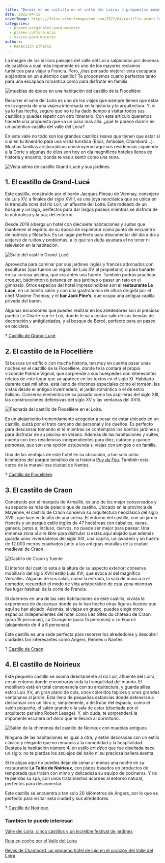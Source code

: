 ```yaml
---
title: "Dormir en un castillo en el valle del Loira: 4 propuestas imbatibles"
date: 2022-04-15
coverImage: https://fotos.etheriamagazine.com/2022/04/castillo-grand-luce-suite.jpg
categories: 
  - planes-originales-para-mujeres
  - planes-cultura-ocio
  - viajes-para-mujeres
authors: 
  - Redacción Etheria
---
```


La imagen de los idílicos paisajes del valle del Loira salpicados por decenas de castillos a cual más imponente es uno de los mayores reclamos turísticos para viajar a Francia. Pero, ¿has pensado mejorar esta escapada alojándote en un auténtico castillo? Te proponemos cuatro perfectos tanto para una escapada romántica como para disfrutar en familia.

![muebles de época en una habitación del castillo de la Flocellière](https://fotos.etheriamagazine.com/2022/04/castillo-flocelliere-habitacion-Bonnamy.jpg "Habitación del castillo de la Flocellière. © Laurent Rose")

Recorrer el valle del Loira es uno de los viajes que siempre tienen que estar en la 
agenda de una viajera interesada en la historia y la arquitectura. Y, si ya lo has 
hecho, seguro que no te ha dado tiempo a visitar todos sus castillos y puedes repetir 
con otro itinerario. Con este artículo queremos hacerte una propuesta que va un paso más 
allá: ¿qué te parece dormir en un auténtico castillo del valle del Loira? 

En este valle no todo son los grandes castillos reales que tienen que estar sí o sí en 
tu itinerario para una visita turística (Blois, Amboise, Chambord…). Muchas familias 
aristocráticas construyeron aquí sus residencias siguiendo a la Corte y algunas de ellos 
son hoy en día magníficos hoteles llenos de historia y encanto, donde te vas a sentir 
como una reina. 

![Vista aérea de castillo Grand-Lucé y sus jardines.](https://fotos.etheriamagazine.com/2022/04/castillo-grand-luce.jpg "Castillo Grand-Lucé. © Château Grand-Lucé/Adam Lynk")

## 1\. El castillo de Grand-Lucé

Este castillo, construido por el barón Jacques Pineau de Viennay, consejero de Luis XV, 
a finales del siglo XVIII, es una joya neoclásica que se ubica en la tranquila zona del 
río Loir, un afluente del Loira. Está rodeado de un bosque y un lago, perfectos para dar 
largos paseos mientras se disfruta de la naturaleza y la paz del entorno. 

Desde 2019 alberga un hotel con diecisiete habitaciones y suites que mantienen el 
espíritu de su época de esplendor como punto de encuentro de nobleza y filósofos. Es un 
lugar perfecto para desconectar del día a día y alejarse de ruidos y problemas, a lo que 
sin duda ayudará el no tener ni televisión en la habitación. 

![Suite del castillo Grand-Lucé](https://fotos.etheriamagazine.com/2022/04/castillo-grand-luce-suite.jpg "Suite del castillo Grand-Lucé. © Château Grand-Lucé/Michael Spengler.")

Aprovecha para caminar por sus jardines inglés y francés adornados con esculturas (que 
fueron un regalo de Luis XV al propietario) o para bañarte en su curiosa piscina, que 
era antes una fuente. También podrás practicar croquet, bádminton o petanca en sus 
jardines o pasar un rato en el gimnasio. Otros espacios del hotel imprescindibles son el 
**restaurante Le Lucé,** en un bonito salón y con una gastronomía de altura dirigida por 
el chef Maxime Thomas; y el **bar Jack Pine’s**, que ocupa una antigua capilla privada 
del barón. 

Algunas excursiones que puedes realizar en los alrededores son al precioso pueblo Le 
Charte-sur-le-Loir, donde te va a costar salir de sus tiendas de decoración y 
antigüedades, y al bosque de Bercé, perfecto para un paseo en bicicleta. 

? [Castillo de Grand-Lucé](https://chateaugrandluce.com/). 

## 2\. El castillo de la Flocellière

Si buscas un edificio con mucha historia, ten muy en cuenta pasar unas noches en el 
castillo de la Flocellière, donde te la contará el propio vizconde Patrice Vignial, que 
sorprende a sus huéspedes con interesantes relatos de este lugar que ya aparece en los 
textos en el siglo XI. Habitado durante casi mil años, está lleno de rincones especiales 
como el torreón, las vistas desde el antiguo invernadero, el jardín romántico o el de 
estilo italiano. Conserva elementos de su pasado como las aspilleras del siglo XIII, las 
construcciones defensivas del siglo XV y las ventanas del XVIII. 

![Fachada del castillo de Flocellière en el Loira.](https://fotos.etheriamagazine.com/2022/04/fachda-castillo-flocelliere.jpg "Fachada del castillo de Flocellière. © Pierre Holley.")

Es un alojamiento tremendamente acogedor a pesar de estar ubicado en un castillo, quizá 
por el trato cercano del personal y los dueños. Es perfecto para descansar tomando el té 
mientras se contemplan los bonitos jardines y para disfrutar de su piscina en verano. 
Además de las habitaciones y suites, cuenta con tres residencias independientes para 
diez, catorce y quince personas, que son una opción estupenda si viajas con amigos o en 
familia. 

Una de las ventajas de este hotel es su ubicación, a tan solo ocho kilómetros del parque 
temático de la historia [Puy du Fou](https://www.puydufou.com/france/es). También esta 
cerca de la maravillosa ciudad de Nantes. 

? [Castillo de Flocellière](https://www.chateaudelaflocelliere.com/). 

## 3\. El castillo de Craon

Construido por el marqués de Armaillé, es uno de los mejor conservados y su aspecto es 
más de palacio que de castillo. Ubicado en la provincia de Mayenne, el castillo de Craon 
conserva su arquitectura neoclásica del siglo XVIII, que luce en lo alto de una colina. 
El entorno del castillo, con un jardín francés y un parque estilo inglés de 47 hectáreas 
con caballos, vacas, gansos, patos e, incluso, ciervos, no puede ser mejor para pasear. 
Una inmensa zona al aire libre para disfrutar si estás aquí alojado que además guarda 
unos invernaderos del siglo XIX, una capilla, un lavadero y un huerto de 12.000 metros 
cuadrados junto a las antiguas murallas de la ciudad medieval de Craon. 

![Castillo de Craon y fuente](https://fotos.etheriamagazine.com/2022/04/castillo-craon-fachada.jpg "Castillo de Craon. © Château de Craon.")

El interior del castillo está a la altura de su aspecto exterior: conserva mobiliario 
del siglo XVIII estilo Luis XVI, que evoca al del magnífico Versalles. Algunas de sus 
salas, como la entrada, la sala de música o el comedor, recuerdan el modo de vida 
aristocrático de esta zona mientras fue lugar habitual de la corte de Francia. 

Si duermes en una de las seis habitaciones de este castillo, vivirás la experiencia de 
descansar donde ya lo han hecho otras figuras ilustres que aquí se han alojado. Además, 
si viajas en grupo, puedes elegir otros espacios independientes del hotel como Les Gîtes 
du chateau de Craon (para 15 personas), La Orangerie (para 15 personas) o Le Fournil 
(alojamiento de 4 a 6 personas). 

Este castillo es una sede perfecta para recorrer los alrededores y descubrir ciudades 
tan interesantes como Angers, Rennes o Nantes. 

? [Castillo de Craon](https://chateaudecraon.fr/). 

## 4\. El castillo de Noirieux

Este pequeño castillo se asoma directamente al rio Loir, afluente del Loira, en un 
entorno donde encontrarás toda la tranquilidad del mundo. El mobiliario está en total 
consonancia con su arquitectura, y guarda sillas estilo Luis XV, un gran piano de cola, 
unos coloridos tapices y unos grandes ventanales al jardín. Está lleno de pequeñas 
estancias donde detenerse a descansar con un libro o, simplemente, a disfrutar del 
espacio, como el salón pequeño, el salón grande o la sala de estar (diseñada por el 
arquitecto parisino Robert Lesage). Y, sin duda, te sorprenderá la imponente escalera 
_art déco_ que te llevará al dormitorio. 

![Salón de la chimenea del castillo de Noirieux con muebles antiguos.](https://fotos.etheriamagazine.com/2022/04/castillo-noiriere-salon-chimenea.jpg "Salón de la chimenea del castillo de Noirieux. © Château Noirieux")

Ninguna de las habitaciones es igual a otra, y están decoradas con un estilo clásico y 
elegante que no renuncia a la comodidad y la hospitalidad. Destaca la habitación número 
4, en estilo _art déco_ que fue diseñada hace un siglo: no te pierdas los azulejos del 
baño ni su preciosa bañera exenta. 

Si te alojas aquí no puedes dejar de cenar al menos una noche en su restaurante **La 
Table de Noirieux**, con platos basados en productos de temporada que tratan con mimo y 
delicadeza su equipo de cocineros. Y no te pierdas su spa, con unos tratamientos acordes 
al entorno natural, perfectos para desconectar. 

Este castillo se encuentra a tan solo 20 kilómetros de Angers, por lo que es perfecto 
para visitar esta ciudad y sus alrededores. 

? [Castillo de Noirieux](https://www.chateaudenoirieux.com/fr/). 

### También te puede interesar:

[Valle del Loira, cinco castillos y un increíble festival de 
jardines](https://etheriamagazine.com/2021/08/09/valle-del-loira-entre-castillos-y-jardines/) 

[Ruta en coche por el Valle del 
Loira](https://etheriamagazine.com/2019/03/14/que-ver-ruta-en-coche-valle-del-loira/) 

[Relais de Chambord, un pequeño hotel de lujo en el corazón del Valle del 
Loira](https://etheriamagazine.com/2021/08/02/relais-de-chambord-hotel-lujo-valle-del-loira/)
